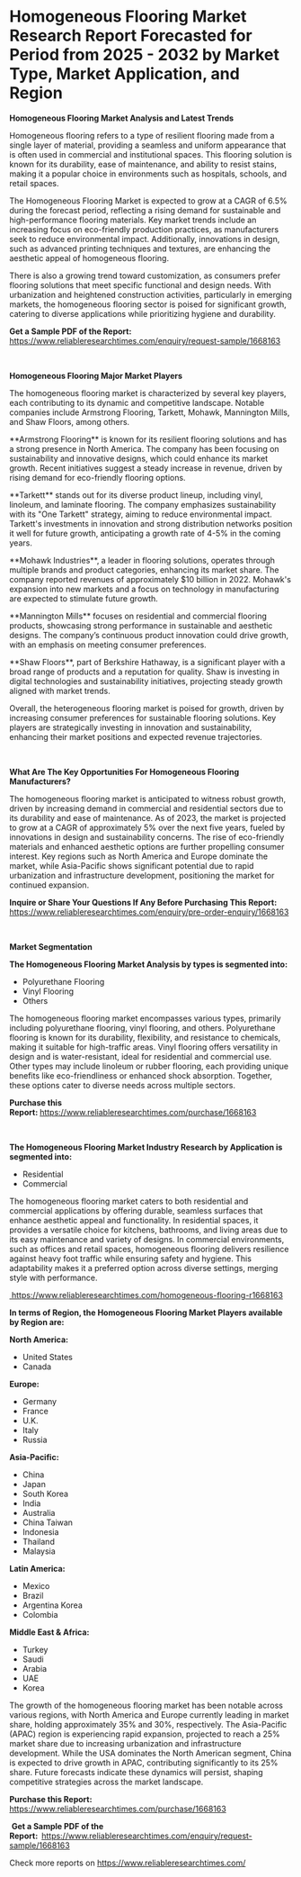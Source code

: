 <p><h1>Homogeneous Flooring Market Research Report Forecasted for Period from 2025 -  2032 by Market Type, Market Application, and Region</h1></p><p><strong>Homogeneous Flooring Market Analysis and Latest Trends</strong></p>
<p><p>Homogeneous flooring refers to a type of resilient flooring made from a single layer of material, providing a seamless and uniform appearance that is often used in commercial and institutional spaces. This flooring solution is known for its durability, ease of maintenance, and ability to resist stains, making it a popular choice in environments such as hospitals, schools, and retail spaces.</p><p>The Homogeneous Flooring Market is expected to grow at a CAGR of 6.5% during the forecast period, reflecting a rising demand for sustainable and high-performance flooring materials. Key market trends include an increasing focus on eco-friendly production practices, as manufacturers seek to reduce environmental impact. Additionally, innovations in design, such as advanced printing techniques and textures, are enhancing the aesthetic appeal of homogeneous flooring. </p><p>There is also a growing trend toward customization, as consumers prefer flooring solutions that meet specific functional and design needs. With urbanization and heightened construction activities, particularly in emerging markets, the homogeneous flooring sector is poised for significant growth, catering to diverse applications while prioritizing hygiene and durability.</p></p>
<p><strong>Get a Sample PDF of the Report:&nbsp;</strong> <a href="https://www.reliableresearchtimes.com/enquiry/request-sample/1668163?utm_campaign=3088&utm_medium=2&utm_source=Github&utm_content=ia&utm_term=06032025&utm_id=homogeneous-flooring">https://www.reliableresearchtimes.com/enquiry/request-sample/1668163</a></p>
<p>&nbsp;</p>
<p><strong>Homogeneous Flooring Major Market Players</strong></p>
<p><p>The homogeneous flooring market is characterized by several key players, each contributing to its dynamic and competitive landscape. Notable companies include Armstrong Flooring, Tarkett, Mohawk, Mannington Mills, and Shaw Floors, among others.</p><p>**Armstrong Flooring** is known for its resilient flooring solutions and has a strong presence in North America. The company has been focusing on sustainability and innovative designs, which could enhance its market growth. Recent initiatives suggest a steady increase in revenue, driven by rising demand for eco-friendly flooring options.</p><p>**Tarkett** stands out for its diverse product lineup, including vinyl, linoleum, and laminate flooring. The company emphasizes sustainability with its "One Tarkett" strategy, aiming to reduce environmental impact. Tarkett's investments in innovation and strong distribution networks position it well for future growth, anticipating a growth rate of 4-5% in the coming years.</p><p>**Mohawk Industries**, a leader in flooring solutions, operates through multiple brands and product categories, enhancing its market share. The company reported revenues of approximately $10 billion in 2022. Mohawk's expansion into new markets and a focus on technology in manufacturing are expected to stimulate future growth.</p><p>**Mannington Mills** focuses on residential and commercial flooring products, showcasing strong performance in sustainable and aesthetic designs. The company’s continuous product innovation could drive growth, with an emphasis on meeting consumer preferences.</p><p>**Shaw Floors**, part of Berkshire Hathaway, is a significant player with a broad range of products and a reputation for quality. Shaw is investing in digital technologies and sustainability initiatives, projecting steady growth aligned with market trends.</p><p>Overall, the heterogeneous flooring market is poised for growth, driven by increasing consumer preferences for sustainable flooring solutions. Key players are strategically investing in innovation and sustainability, enhancing their market positions and expected revenue trajectories.</p></p>
<p>&nbsp;</p>
<p><strong>What Are The Key Opportunities For Homogeneous Flooring Manufacturers?</strong></p>
<p><p>The homogeneous flooring market is anticipated to witness robust growth, driven by increasing demand in commercial and residential sectors due to its durability and ease of maintenance. As of 2023, the market is projected to grow at a CAGR of approximately 5% over the next five years, fueled by innovations in design and sustainability concerns. The rise of eco-friendly materials and enhanced aesthetic options are further propelling consumer interest. Key regions such as North America and Europe dominate the market, while Asia-Pacific shows significant potential due to rapid urbanization and infrastructure development, positioning the market for continued expansion.</p></p>
<p><strong>Inquire or Share Your Questions If Any Before Purchasing This Report:</strong> <a href="https://www.reliableresearchtimes.com/enquiry/pre-order-enquiry/1668163?utm_campaign=3088&utm_medium=2&utm_source=Github&utm_content=ia&utm_term=06032025&utm_id=homogeneous-flooring">https://www.reliableresearchtimes.com/enquiry/pre-order-enquiry/1668163</a></p>
<p>&nbsp;</p>
<p><strong>Market Segmentation</strong></p>
<p><strong>The Homogeneous Flooring Market Analysis by types is segmented into:</strong></p>
<p><ul><li>Polyurethane Flooring</li><li>Vinyl Flooring</li><li>Others</li></ul></p>
<p><p>The homogeneous flooring market encompasses various types, primarily including polyurethane flooring, vinyl flooring, and others. Polyurethane flooring is known for its durability, flexibility, and resistance to chemicals, making it suitable for high-traffic areas. Vinyl flooring offers versatility in design and is water-resistant, ideal for residential and commercial use. Other types may include linoleum or rubber flooring, each providing unique benefits like eco-friendliness or enhanced shock absorption. Together, these options cater to diverse needs across multiple sectors.</p></p>
<p><strong>Purchase this Report:&nbsp;</strong><a href="https://www.reliableresearchtimes.com/purchase/1668163?utm_campaign=3088&utm_medium=2&utm_source=Github&utm_content=ia&utm_term=06032025&utm_id=homogeneous-flooring">https://www.reliableresearchtimes.com/purchase/1668163</a></p>
<p>&nbsp;</p>
<p><strong>The Homogeneous Flooring Market Industry Research by Application is segmented into:</strong></p>
<p><ul><li>Residential</li><li>Commercial</li></ul></p>
<p><p>The homogeneous flooring market caters to both residential and commercial applications by offering durable, seamless surfaces that enhance aesthetic appeal and functionality. In residential spaces, it provides a versatile choice for kitchens, bathrooms, and living areas due to its easy maintenance and variety of designs. In commercial environments, such as offices and retail spaces, homogeneous flooring delivers resilience against heavy foot traffic while ensuring safety and hygiene. This adaptability makes it a preferred option across diverse settings, merging style with performance.</p></p>
<p><a href="https://www.reliableresearchtimes.com/homogeneous-flooring-r1668163?utm_campaign=3088&utm_medium=2&utm_source=Github&utm_content=ia&utm_term=06032025&utm_id=homogeneous-flooring">&nbsp;https://www.reliableresearchtimes.com/homogeneous-flooring-r1668163</a></p>
<p><strong>In terms of Region, the Homogeneous Flooring Market Players available by Region are:</strong></p>
<p>
    <p> <strong> North America: </strong>
        <ul>
            <li>United States</li>
            <li>Canada</li>
        </ul>
        </p> 
    <p> <strong> Europe: </strong>
        <ul>
            <li>Germany</li>
            <li>France</li>
            <li>U.K.</li>
            <li>Italy</li>
            <li>Russia</li>
        </ul>
        </p> 
    <p> <strong> Asia-Pacific: </strong>
        <ul>
            <li>China</li>
            <li>Japan</li>
            <li>South Korea</li>
            <li>India</li>
            <li>Australia</li>
            <li>China Taiwan</li>
            <li>Indonesia</li>
            <li>Thailand</li>
            <li>Malaysia</li>
        </ul>
        </p> 
    <p> <strong> Latin America: </strong>
        <ul>
            <li>Mexico</li>
            <li>Brazil</li>
            <li>Argentina Korea</li>
            <li>Colombia</li>
        </ul>
        </p> 
    <p> <strong> Middle East & Africa: </strong>
        <ul>
            <li>Turkey</li>
            <li>Saudi</li>
            <li>Arabia</li>
            <li>UAE</li>
            <li>Korea</li>
        </ul>
    </p>
    </p>
<p><p>The growth of the homogeneous flooring market has been notable across various regions, with North America and Europe currently leading in market share, holding approximately 35% and 30%, respectively. The Asia-Pacific (APAC) region is experiencing rapid expansion, projected to reach a 25% market share due to increasing urbanization and infrastructure development. While the USA dominates the North American segment, China is expected to drive growth in APAC, contributing significantly to its 25% share. Future forecasts indicate these dynamics will persist, shaping competitive strategies across the market landscape.</p></p>
<p><strong>Purchase this Report: </strong><a href="https://www.reliableresearchtimes.com/purchase/1668163?utm_campaign=3088&utm_medium=2&utm_source=Github&utm_content=ia&utm_term=06032025&utm_id=homogeneous-flooring">https://www.reliableresearchtimes.com/purchase/1668163</a></p>
<p>&nbsp;<strong>Get a Sample PDF of the Report:&nbsp;&nbsp;</strong><a href="https://www.reliableresearchtimes.com/enquiry/request-sample/1668163?utm_campaign=3088&utm_medium=2&utm_source=Github&utm_content=ia&utm_term=06032025&utm_id=homogeneous-flooring">https://www.reliableresearchtimes.com/enquiry/request-sample/1668163</a></p>
<p><strong></strong></p>
<p>Check more reports on <a href="https://www.reliableresearchtimes.com/?utm_campaign=3088&utm_medium=2&utm_source=Github&utm_content=ia&utm_term=06032025&utm_id=homogeneous-flooring">https://www.reliableresearchtimes.com/</a></p>